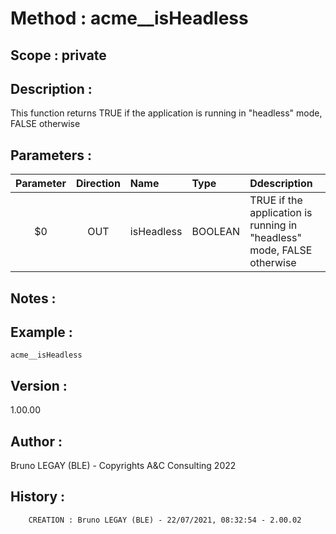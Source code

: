 ﻿# **Method :** acme__isHeadless## **Scope :** private## **Description :** This function returns TRUE if the application is running in "headless" mode, FALSE otherwise## **Parameters :** | Parameter | Direction | Name | Type | Ddescription | |:----:|:----:|:----|:----|:----| | $0 | OUT | isHeadless | BOOLEAN | TRUE if the application is running in "headless" mode, FALSE otherwise | ## **Notes :** ## **Example :** ```acme__isHeadless```## **Version :** 1.00.00## **Author :** Bruno LEGAY (BLE) - Copyrights A&C Consulting 2022## **History :**          CREATION : Bruno LEGAY (BLE) - 22/07/2021, 08:32:54 - 2.00.02